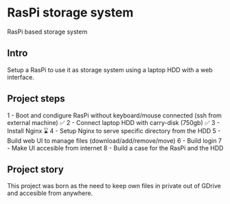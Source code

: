# RasPi storage system
RasPi based storage system

## Intro
Setup a RasPi to use it as storage system using a laptop HDD with a web interface.


## Project steps

1 - Boot and condigure RasPi without keyboard/mouse connected (ssh from external machine) ✅
2 - Connect laptop HDD with carry-disk (750gb) ✅
3 - Install Nginx ⌛️
4 - Setup Nginx to serve specific directory from the HDD
5 - Build web UI to manage files (download/add/remove/move)
6 - Build login
7 - Make UI accesible from internet
8 - Build a case for the RasPi and the HDD

## Project story

This project was born as the need to keep own files in private out of GDrive and accesible from anywhere.
